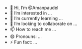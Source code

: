 - 👋 Hi, I’m @Amanpaudel
- 👀 I’m interested in ...
- 🌱 I’m currently learning ...
- 💞️ I’m looking to collaborate on ...
- 📫 How to reach me ...
- 😄 Pronouns: ...
- ⚡ Fun fact: ...

<!---
Amanpaudel/Amanpaudel is a ✨ special ✨ repository because its `README.md` (this file) appears on your GitHub profile.
You can click the Preview link to take a look at your changes.
--->
